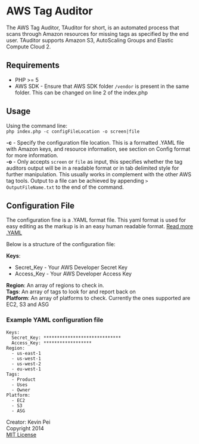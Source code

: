 AWS Tag Auditor
======

The AWS Tag Auditor, TAuditor for short, is an automated process that scans through Amazon resources for missing tags as specified by the end user.  TAuditor supports Amazon S3, AutoScaling Groups and Elastic Compute Cloud 2.  

Requirements
------
  
* PHP >= 5
* AWS SDK - Ensure that AWS SDK folder `/vendor` is present in the same folder.  This can be changed on line 2 of the index.php

Usage
------
  
Using the command line:  
` php index.php -c configFileLocation -o screen|file `  

**-c** - Specify the configuration file location. This is a formatted .YAML file with Amazon keys, and resource information, see section on Config format for more information.  
**-o** - Only accepts `screen` or `file` as input, this specifies whether the tag auditors output will be in a readable format or in tab delimited style for further manipulation.  This usually works in complement with the other AWS tag tools.  Output to a file can be achieved by appending `> OutputFileName.txt` to the end of the command.  

Configuration File
------
  
The configuration fine is a .YAML format file.  This yaml format is used for easy editing as the markup is in an easy human readable format. [Read more .YAML](http://www.yaml.org/start.html)  

Below is a structure of the configuration file:

__Keys__:

* Secret\_Key \- Your AWS Developer Secret Key  
* Access\_Key \- Your AWS Developer Access Key  

__Region__: An array of regions to check in.  
__Tags__: An array of tags to look for and report back on  
__Platform__: An array of platforms to check.  Currently the ones supported are EC2, S3 and ASG  

### Example YAML configuration file

    Keys:
      Secret_Key: *****************************
      Access_Key: ******************
    Region:
      - us-east-1
      - us-west-1
      - us-west-2
      - eu-west-1
    Tags:
      - Product
      - Uses
      - Owner
    Platform:
      - EC2
      - S3
      - ASG

Creator: Kevin Pei  
Copyright 2014  
[MIT License](https://tldrlegal.com/license/mit-license#summary)